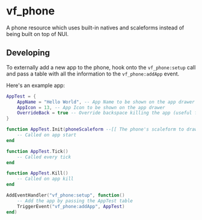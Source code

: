# vf_phone

A phone resource which uses built-in natives and scaleforms instead of being built on top of NUI.

## Developing

To externally add a new app to the phone, hook onto the `vf_phone:setup` call and pass a table with all the information to the `vf_phone:addApp` event.

Here's an example app:
```lua
AppTest = {
    AppName = "Hello World", -- App Name to be shown on the app drawer and header
    AppIcon = 13, -- App Icon to be shown on the app drawer
    OverrideBack = true -- Override backspace killing the app (useful for apps with sub-menus)
}

function AppTest.Init(phoneScaleform --[[ The phone's scaleform to draw the app on ]], kill --[[ Function to call for app kill ]])
    -- Called on app start
end

function AppTest.Tick()
    -- Called every tick
end

function AppTest.Kill()
    -- Called on app kill
end

AddEventHandler("vf_phone:setup", function()
    -- Add the app by passing the AppTest table
    TriggerEvent("vf_phone:addApp", AppTest)
end)
```